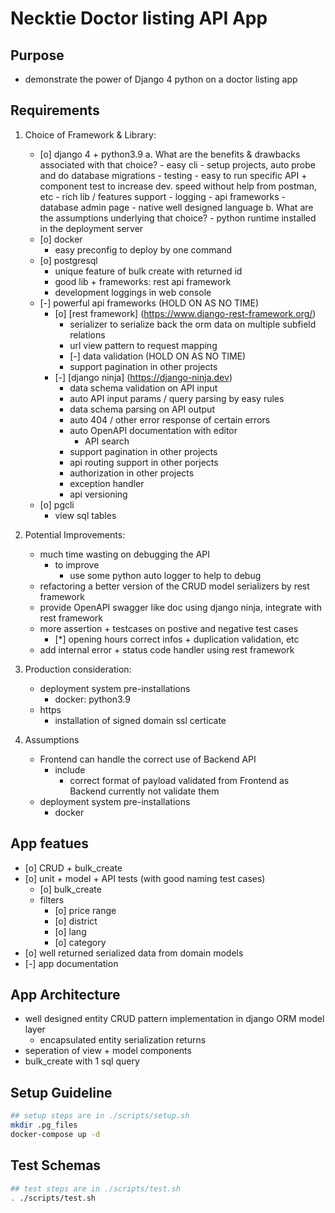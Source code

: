 # Necktie Doctor listing API App 
## Purpose
- demonstrate the power of Django 4 python on a doctor listing app

## Requirements
1. Choice of Framework & Library:
    - [o] django 4 + python3.9
        a. What are the benefits & drawbacks associated with that choice?
            - easy cli
                - setup projects, auto probe and do database migrations
                - testing
                    - easy to run specific API + component test to increase dev. speed without help from postman, etc
            - rich lib / features support
                - logging
                - api frameworks
                - database admin page
            - native well designed language
        b. What are the assumptions underlying that choice?
            - python runtime installed in the deployment server
    - [o] docker
        - easy preconfig to deploy by one command
    - [o] postgresql
        - unique feature of bulk create with returned id
        - good lib + frameworks: rest api framework
        - development loggings in web console
    - [-] powerful api frameworks (HOLD ON AS NO TIME)
        - [o] [rest framework] (https://www.django-rest-framework.org/)
            - serializer to serialize back the orm data on multiple subfield relations
            - url view pattern to request mapping
            - [-] data validation (HOLD ON AS NO TIME)
            - support pagination in other projects
        - [-] [django ninja] (https://django-ninja.dev)
            - data schema validation on API input
            - auto API input params / query parsing by easy rules
            - data schema parsing on API output
            - auto 404 / other error response of certain errors
            - auto OpenAPI documentation with editor
                - API search
            - support pagination in other projects
            - api routing support in other porjects
            - authorization in other projects
            - exception handler
            - api versioning
    - [o] pgcli
        - view sql tables

2. Potential Improvements:
    - much time wasting on debugging the API
        - to improve
            - use some python auto logger to help to debug
    - refactoring a better version of the CRUD model serializers by rest framework
    - provide OpenAPI swagger like doc using django ninja, integrate with rest framework
    - more assertion + testcases on postive and negative test cases
        - [*] opening hours correct infos + duplication validation, etc
    - add internal error + status code handler using rest framework

3. Production consideration:
    - deployment system pre-installations
        - docker: python3.9
    - https
        - installation of signed domain ssl certicate

4. Assumptions
    - Frontend can handle the correct use of Backend API
        - include
            - correct format of payload validated from Frontend as Backend currently not validate them
    - deployment system pre-installations
        - docker

## App featues
- [o] CRUD + bulk_create
- [o] unit + model + API tests (with good naming test cases)
    - [o] bulk_create
    - filters
        - [o] price range
        - [o] district
        - [o] lang
        - [o] category
- [o] well returned serialized data from domain models
- [-] app documentation

## App Architecture
- well designed entity CRUD pattern implementation in django ORM model layer
    - encapsulated entity serialization returns
- seperation of view + model components
- bulk_create with 1 sql query

## Setup Guideline
```sh
## setup steps are in ./scripts/setup.sh
mkdir .pg_files
docker-compose up -d
```

## Test Schemas
```sh
## test steps are in ./scripts/test.sh
. ./scripts/test.sh
```
